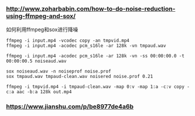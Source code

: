 
### http://www.zoharbabin.com/how-to-do-noise-reduction-using-ffmpeg-and-sox/

如何利用ffmpeg和sox进行降噪

    ffmpeg -i input.mp4 -vcodec copy -an tmpvid.mp4
    ffmpeg -i input.mp4 -acodec pcm_s16le -ar 128k -vn tmpaud.wav

    ffmpeg -i input.mp4 -acodec pcm_s16le -ar 128k -vn -ss 00:00:00.0 -t 00:00:00.5 noiseaud.wav

    sox noiseaud.wav -n noiseprof noise.prof
    sox tmpaud.wav tmpaud-clean.wav noisered noise.prof 0.21

    ffmpeg -i tmpvid.mp4 -i tmpaud-clean.wav -map 0:v -map 1:a -c:v copy -c:a aac -b:a 128k out.mp4

### https://www.jianshu.com/p/be8977de4a6b

